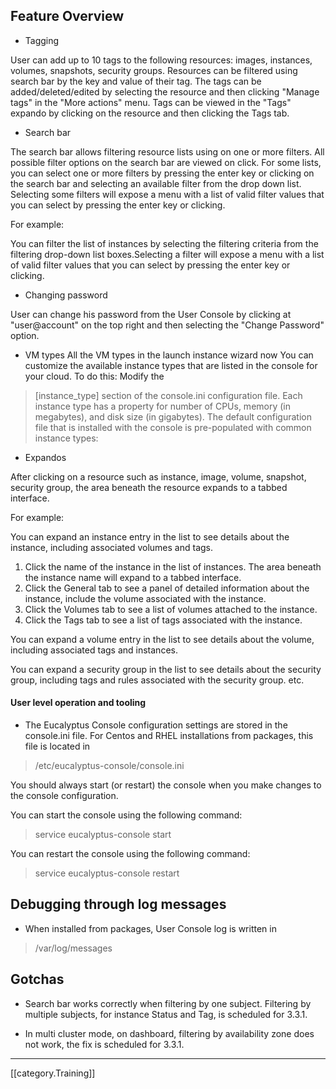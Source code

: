 ## Feature Overview

* Tagging

User can add up to 10 tags to the following resources: images, instances, volumes, snapshots, security groups. Resources can be filtered using search bar by the key and value of their tag. The tags can be added/deleted/edited by selecting the resource and then clicking "Manage tags" in the "More actions" menu. Tags can be viewed in the "Tags" expando by clicking on the resource and then clicking the Tags tab.

* Search bar 

The search bar allows filtering resource lists using on one or more filters. 
All possible filter options on the search bar are viewed on click.
For some lists, you can select one or more filters by pressing the enter key or clicking on the search bar and selecting
an available filter from the drop down list. Selecting some filters will expose a menu with a list of valid filter values
that you can select by pressing the enter key or clicking.


For example: 

You can filter the list of instances by selecting the filtering criteria from the filtering drop-down list boxes.Selecting a filter will expose a menu with a list of valid filter values
that you can select by pressing the enter key or clicking.

* Changing password

User can change his password from the User Console by clicking at "user@account" on the top right and then  selecting the "Change Password" option. 

* VM types
All the VM types in the launch instance wizard now
You can customize the available instance types that are listed in the console for your cloud. To do this:
Modify the 
> [instance_type] section 
of the console.ini configuration file. Each instance type has a property for
number of CPUs, memory (in megabytes), and disk size (in gigabytes). The default configuration file that is installed
with the console is pre-populated with common instance types:

* Expandos

After clicking on a resource such as instance, image, volume, snapshot, security group, the area beneath the resource expands to a tabbed interface.

For example: 

You can expand an instance entry in the list to see details about the instance, including associated volumes and tags.

1. Click the name of the instance in the list of instances.
The area beneath the instance name will expand to a tabbed interface.
2. Click the General tab to see a panel of detailed information about the instance, include the volume associated with
the instance.
3. Click the Volumes tab to see a list of volumes attached to the instance.
4. Click the Tags tab to see a list of tags associated with the instance.

You can expand a volume entry in the list to see details about the volume, including associated tags and instances.

You can expand a security group in the list to see details about the security group, including tags and rules associated
with the security group.
etc.

#### User level operation and tooling

* The Eucalyptus Console configuration settings are stored in the console.ini file.
For Centos and RHEL installations from packages, this file is located in

> /etc/eucalyptus-console/console.ini

You should always start (or restart) the console when you make changes to the console configuration.

You can start the console using the following command:
> service eucalyptus-console start

You can restart the console using the following command:
>service eucalyptus-console restart

## Debugging through log messages

* When installed from packages, User Console log is written in 

>/var/log/messages

## Gotchas

* Search bar works correctly when filtering by one subject. Filtering by multiple subjects, for instance Status and Tag, is scheduled for 3.3.1.

* In multi cluster mode, on dashboard, filtering by availability zone does not work, the fix is scheduled for 3.3.1.



*****
[[category.Training]]